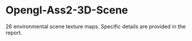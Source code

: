 # Opengl-Ass2-3D-Scene

26 environmental scene texture maps. Specific details are provided in the report.

